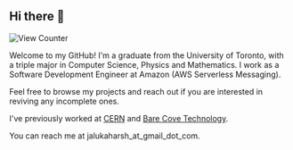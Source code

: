 ## Hi there 👋

![View Counter](https://komarev.com/ghpvc/?username=jalukaharsh)

Welcome to my GitHub! I'm a graduate from the University of Toronto, with a triple major in Computer Science, Physics and Mathematics. I work as a Software Development Engineer at Amazon (AWS Serverless Messaging). 

Feel free to browse my projects and reach out if you are interested in reviving any incomplete ones. 

I've previously worked at [CERN](https://home.cern/) and [Bare Cove Technology](https://barecovetech.com/#/). 

You can reach me at jalukaharsh_at_gmail_dot_com. 

<!--
**jalukaharsh/jalukaharsh** is a ✨ _special_ ✨ repository because its `README.md` (this file) appears on your GitHub profile.

Here are some ideas to get you started:

- 🔭 I’m currently working on ...
- 🌱 I’m currently learning ...
- 👯 I’m looking to collaborate on ...
- 🤔 I’m looking for help with ...
- 💬 Ask me about ...
- 📫 How to reach me: ...
- 😄 Pronouns: ...
- ⚡ Fun fact: ...
-->
